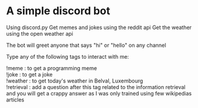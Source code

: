 # A simple discord bot
Using discord.py
Get memes and jokes using the reddit api
Get the weather using the open weather api <br>

The bot will greet anyone that says "hi" or "hello" on any channel

Type any of the following tags to interact with me:

!meme : to get a programming meme <br>
!joke : to get a joke<br>
!weather : to get today's weather in Belval, Luxembourg<br>
!retrieval : add a question after this tag related to the information retrieval and you will get a crappy answer as I was only trained using few wikipedias articles<br>

